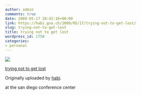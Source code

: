 ```yaml
---
author: admin
comments: true
date: 2009-05-17 20:42:16+00:00
link: https://habi.gna.ch/2009/05/17/trying-not-to-get-lost/
slug: trying-not-to-get-lost
title: trying not to get lost
wordpress_id: 1758
categories:
- personal
---
```



 [![](http://farm4.static.flickr.com/3659/3540282110_d5711955e8_m.jpg)](http://www.flickr.com/photos/habi/3540282110/)
   

 
  [trying not to get lost](http://www.flickr.com/photos/habi/3540282110/)
    

  Originally uploaded by [habi](http://www.flickr.com/people/habi/).
 



at the san diego conference center
  

